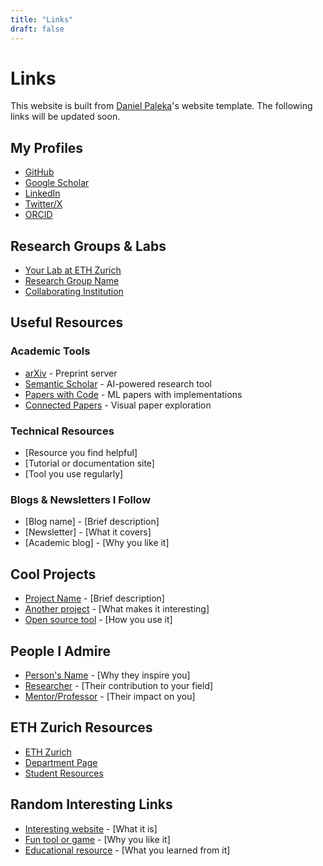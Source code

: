 ```yaml
---
title: "Links"
draft: false
---
```

# Links
This website is built from [Daniel Paleka](https://danielpaleka.com/)'s website template. 
The following links will be updated soon.

## My Profiles

- [GitHub](https://github.com/yourusername)
- [Google Scholar](https://scholar.google.com/citations?user=YOURID)
- [LinkedIn](https://linkedin.com/in/yourusername)
- [Twitter/X](https://twitter.com/yourusername)
- [ORCID](https://orcid.org/0000-0000-0000-0000)

## Research Groups & Labs

- [Your Lab at ETH Zurich](https://lab.ethz.ch)
- [Research Group Name](https://example.com)
- [Collaborating Institution](https://example.edu)

## Useful Resources

### Academic Tools
- [arXiv](https://arxiv.org) - Preprint server
- [Semantic Scholar](https://www.semanticscholar.org) - AI-powered research tool
- [Papers with Code](https://paperswithcode.com) - ML papers with implementations
- [Connected Papers](https://www.connectedpapers.com) - Visual paper exploration

### Technical Resources
- [Resource you find helpful]
- [Tutorial or documentation site]
- [Tool you use regularly]

### Blogs & Newsletters I Follow
- [Blog name] - [Brief description]
- [Newsletter] - [What it covers]
- [Academic blog] - [Why you like it]

## Cool Projects

- [Project Name](link) - [Brief description]
- [Another project](link) - [What makes it interesting]
- [Open source tool](link) - [How you use it]

## People I Admire

- [Person's Name](link) - [Why they inspire you]
- [Researcher](link) - [Their contribution to your field]
- [Mentor/Professor](link) - [Their impact on you]

## ETH Zurich Resources

- [ETH Zurich](https://ethz.ch)
- [Department Page](https://department.ethz.ch)
- [Student Resources](https://students.ethz.ch)

## Random Interesting Links

- [Interesting website](link) - [What it is]
- [Fun tool or game](link) - [Why you like it]
- [Educational resource](link) - [What you learned from it]
